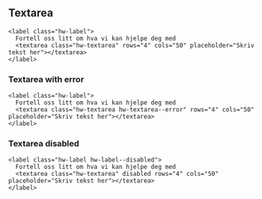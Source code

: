 ## Textarea

```html|plain,light
<label class="hw-label">
  Fortell oss litt om hva vi kan hjelpe deg med
  <textarea class="hw-textarea" rows="4" cols="50" placeholder="Skriv tekst her"></textarea>
</label>
```





### Textarea with error

```html|plain,light
<label class="hw-label">
  Fortell oss litt om hva vi kan hjelpe deg med
  <textarea class="hw-textarea hw-textarea--error" rows="4" cols="50" placeholder="Skriv tekst her"></textarea>
</label>
```




### Textarea disabled

```html|plain,light
<label class="hw-label hw-label--disabled">
  Fortell oss litt om hva vi kan hjelpe deg med
  <textarea class="hw-textarea" disabled rows="4" cols="50" placeholder="Skriv tekst her"></textarea>
</label>
```
